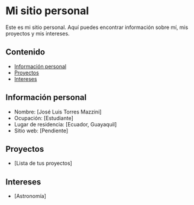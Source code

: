 # Mi sitio personal
Este es mi sitio personal. Aquí puedes encontrar información sobre mí, mis
proyectos y mis intereses.
## Contenido
* [Información personal](#información-personal)
* [Proyectos](#proyectos)
* [Intereses](#intereses)
## Información personal
* Nombre: [José Luis Torres Mazzini]
* Ocupación: [Estudiante]
* Lugar de residencia: [Ecuador, Guayaquil]
* Sitio web: [Pendiente]
## Proyectos
* [Lista de tus proyectos]
## Intereses
* [Astronomía]
